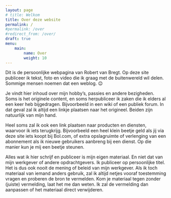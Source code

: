 ```yaml
---
layout: page
# title: Welkom
title: Over deze website
permalink: /
#permalink: /over
#redirect_from: /over/
draft: true
menu: 
    main:
        name: Over
        weight: 10
---
```

Dit is de persoonlijke webpagina van Robert van Bregt. Op deze site publiceer ik tekst, foto en video die ik graag met de buitenwereld wil delen. Sommige mensen noemen dat een weblog. 😉

Je vindt hier inhoud over mijn hobby’s, passies en andere bezigheden. Soms is het originele content, en soms herpubliceer ik zaken die ik elders al een keer heb bijgedragen. Bijvoorbeeld in een wiki of een publiek forum. In dat geval zal ik altijd een linkje plaatsen naar het origineel. Beiden zijn natuurlijk van mijn hand.

Heel soms zal ik ook een link plaatsen naar producten en diensten, waarvoor ik iets terugkrijg. Bijvoorbeeld een heel klein beetje geld als jij via deze site iets koopt bij Bol.com, of extra opslagruimte of verlenging van een abonnement als ik nieuwe gebruikers aanbreng bij een dienst. Op die manier kun je mij een beetje steunen.

Alles wat ik hier schrijf en publiceer is mijn eigen materiaal. En niet dat van mijn werkgever of andere opdrachtgevers. Ik publiceer op persoonlijke titel. Het is dus ook nooit de mening of beleid van mijn werkgever. Als ik toch materiaal van iemand anders gebruik, zal ik altijd netjes vooraf toestemming vragen en proberen de bron te vermelden. Kom je materiaal tegen zonder (juiste) vermelding, laat het me dan weten. Ik zal de vermelding dan aanpassen of het materiaal direct verwijderen.
